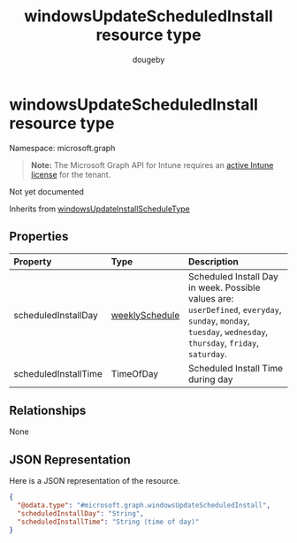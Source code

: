 ﻿---
title: "windowsUpdateScheduledInstall resource type"
description: "Not yet documented"
author: "dougeby"
localization_priority: Normal
ms.prod: "intune"
doc_type: resourcePageType
---

# windowsUpdateScheduledInstall resource type

Namespace: microsoft.graph

> **Note:** The Microsoft Graph API for Intune requires an [active Intune license](https://go.microsoft.com/fwlink/?linkid=839381) for the tenant.

Not yet documented

Inherits from [windowsUpdateInstallScheduleType](../resources/intune-deviceconfig-windowsupdateinstallscheduletype.md)

## Properties

| Property             | Type                                                                 | Description                                                                                                                                                  |
| :------------------- | :------------------------------------------------------------------- | :----------------------------------------------------------------------------------------------------------------------------------------------------------- |
| scheduledInstallDay  | [weeklySchedule](../resources/intune-deviceconfig-weeklyschedule.md) | Scheduled Install Day in week. Possible values are: `userDefined`, `everyday`, `sunday`, `monday`, `tuesday`, `wednesday`, `thursday`, `friday`, `saturday`. |
| scheduledInstallTime | TimeOfDay                                                            | Scheduled Install Time during day                                                                                                                            |

## Relationships

None

## JSON Representation

Here is a JSON representation of the resource.

<!-- {
  "blockType": "resource",
  "@odata.type": "microsoft.graph.windowsUpdateScheduledInstall"
}
-->

```json
{
  "@odata.type": "#microsoft.graph.windowsUpdateScheduledInstall",
  "scheduledInstallDay": "String",
  "scheduledInstallTime": "String (time of day)"
}
```
